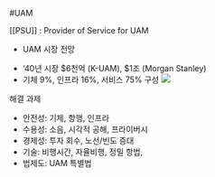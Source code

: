 #UAM 

[[PSU]] : Provider of Service for UAM 

* UAM 시장 전망
-   ‘40년 시장 $6천억 (K-UAM), $1조 (Morgan Stanley)
-   기체 9%, 인프라 16%, 서비스 75% 구성
![](https://lh6.googleusercontent.com/dl5AvEqyI4mk2PjlVOU4xIbMt9HK7NXiRE-MkCrDwjassaJ5YW96OO71q9IhWGKTpAXNV264Nvp9hlUBbelspjkkVUdLFFCk8TWM4NWx8du_CLLzZpgByLmQLzg9sgCr-FkEYFJCBDYdyXImBYH84BWodkECRN5_kVWsONDHXZp6nnRGVsr3VjvPJJxJ)

해결 과제 
* 안전성: 기체, 항행, 인프라 
* 수용성: 소음, 시각적 공해, 프라이버시 
* 경제성: 투자 회수, 노선/빈도 증대
* 기술: 비행시간, 자율비행, 정밀 항법, 
* 법제도: UAM 특별법